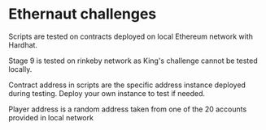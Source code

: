 # Ethernaut challenges

Scripts are tested on contracts deployed on local Ethereum network with Hardhat.

Stage 9 is tested on rinkeby network as King's challenge cannot be tested locally.

Contract address in scripts are the specific address instance deployed during testing. Deploy your own instance to test if needed.

Player address is a random address taken from one of the 20 accounts provided in local network
